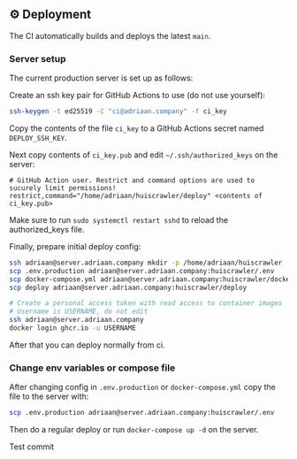 ## ⚙️ Deployment

The CI automatically builds and deploys the latest `main`.

### Server setup

The current production server is set up as follows:

Create an ssh key pair for GitHub Actions to use (do not use yourself):

```bash
ssh-keygen -t ed25519 -C "ci@adriaan.company" -f ci_key
```

Copy the contents of the file `ci_key` to a GitHub Actions secret named `DEPLOY_SSH_KEY`.

Next copy contents of `ci_key.pub` and edit `~/.ssh/authorized_keys` on the server:

```
# GitHub Action user. Restrict and command options are used to sucurely limit permissions!
restrict,command="/home/adriaan/huiscrawler/deploy" <contents of ci_key.pub>
```

Make sure to run `sudo systemctl restart sshd` to reload the authorized_keys file.

Finally, prepare initial deploy config:

```bash
ssh adriaan@server.adriaan.company mkdir -p /home/adriaan/huiscrawler
scp .env.production adriaan@server.adriaan.company:huiscrawler/.env
scp docker-compose.yml adriaan@server.adriaan.company:huiscrawler/docker-compose.yml
scp deploy adriaan@server.adriaan.company:huiscrawler/deploy

# Create a personal access token with read access to container images
# Username is USERNAME, do not edit
ssh adriaan@server.adriaan.company
docker login ghcr.io -u USERNAME
```
  
After that you can deploy normally from ci.

### Change env variables or compose file

After changing config in `.env.production` or `docker-compose.yml` copy the file to the server with:

```bash
scp .env.production adriaan@server.adriaan.company:huiscrawler/.env
```

Then do a regular deploy or run `docker-compose up -d` on the server.

Test commit